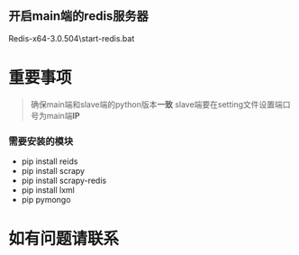 ## 开启main端的redis服务器
Redis-x64-3.0.504\start-redis.bat
# 重要事项
> 确保main端和slave端的python版本**一致**
> slave端要在setting文件设置端口号为main端**IP**
### 需要安装的模块
- pip install reids
- pip install scrapy
- pip install scrapy-redis
- pip install lxml
- pip pymongo
# 如有问题请联系
